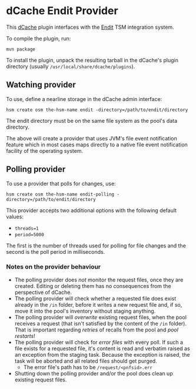 # dCache Endit Provider

This [dCache] plugin interfaces with the [Endit] TSM integration system.

To compile the plugin, run:
```
mvn package
```

To install the plugin, unpack the resulting tarball in the dCache's plugin directory (usually `/usr/local/share/dcache/plugins`).

## Watching provider

To use, define a nearline storage in the dCache admin interface:
```
hsm create osm the-hsm-name endit -directory=/path/to/endit/directory
```

The endit directory must be on the same file system as the pool's data directory.

The above will create a provider that uses JVM's file event notification feature which in most cases maps directly to a native file event notification facility of the operating system. 

## Polling provider

To use a provider that polls for changes, use:
```
hsm create osm the-hsm-name endit-polling -directory=/path/to/endit/directory
```

This provider accepts two additional options with the following default values:
* `threads=1`
* `period=5000`

The first is the number of threads used for polling for file changes and the second is the poll period in milliseconds.

[dCache]: http://www.dcache.org/
[Endit]: https://github.com/maswan/endit

### Notes on the provider behaviour

* The polling provider does *not* monitor the request files, once they are created. Editing or deleting them has no consequences from the perspective of dCache.
* The polling provider will check whether a requested file does exist already in the `/in` folder, before it writes a new request file and, if so, move it into the pool's inventory without staging anything.
* The polling provider will *overwrite* existing request files, when the pool receives a request (that isn't satisfied by the content of the `/in` folder). That is important regarding *retries* of recalls from the pool and *pool restarts*!
* The polling provider will check for *error files* with every poll. If such a file exists for a requested file, it's content is read and verbatim raised as an exception from the staging task. Because the exception is raised, the task will be aborted and all related files should get purged.
   * The error file's path has to be `/request/<pnfsid>.err`
* Shutting down the polling provider and/or the pool does clean up existing request files.

